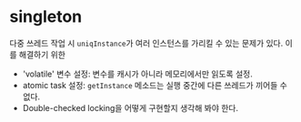 # singleton

다중 쓰레드 작업 시 `uniqInstance`가 여러 인스턴스를 가리킬 수 있는 문제가 있다.
이를 해결하기 위한 
 - 'volatile' 변수 설정: 변수를 캐시가 아니라 메모리에서만 읽도록 설정.
 - atomic task 설정: `getInstance` 메소드는 실행 중간에 다른 쓰레드가 끼어들 수
   없다.
 - Double-checked locking을 어떻게 구현할지 생각해 봐야 한다. 
